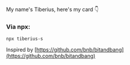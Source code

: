My name's Tiberius, here's my card 👇

### Via npx:

```
npx tiberius-s
```

Inspired by [https://github.com/bnb/bitandbang](https://github.com/bnb/bitandbang)
